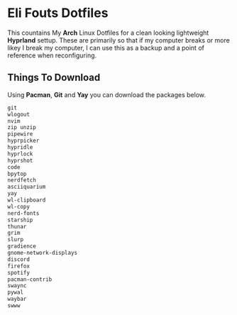 # Eli Fouts Dotfiles
This countains My **Arch** Linux Dotfiles for a clean looking lightweight **Hyprland** settup. These are primarily so that if my computer breaks or more likey I break my computer, I can use this as a backup and a point of reference when reconfiguring.
## Things To Download
Using **Pacman**, **Git** and **Yay** you can download the packages below.
```txt
git
wlogout
nvim
zip unzip
pipewire
hyprpicker
hypridle
hyprlock
hyprshot
code
bpytop
nerdfetch
asciiquarium
yay
wl-clipboard
wl-copy
nerd-fonts
starship
thunar
grim
slurp
gradience
gnome-network-displays
discord
firefox
spotify
pacman-contrib
swaync
pywal
waybar
swww
```
